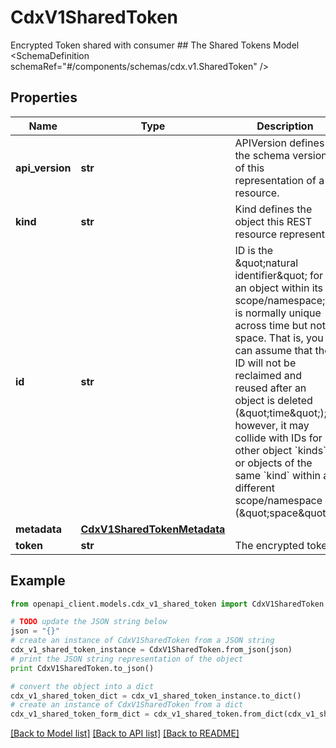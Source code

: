 # CdxV1SharedToken

Encrypted Token shared with consumer   ## The Shared Tokens Model <SchemaDefinition schemaRef=\"#/components/schemas/cdx.v1.SharedToken\" />

## Properties
Name | Type | Description | Notes
------------ | ------------- | ------------- | -------------
**api_version** | **str** | APIVersion defines the schema version of this representation of a resource. | [optional] [readonly] 
**kind** | **str** | Kind defines the object this REST resource represents. | [optional] [readonly] 
**id** | **str** | ID is the \&quot;natural identifier\&quot; for an object within its scope/namespace; it is normally unique across time but not space. That is, you can assume that the ID will not be reclaimed and reused after an object is deleted (\&quot;time\&quot;); however, it may collide with IDs for other object &#x60;kinds&#x60; or objects of the same &#x60;kind&#x60; within a different scope/namespace (\&quot;space\&quot;). | [optional] [readonly] 
**metadata** | [**CdxV1SharedTokenMetadata**](CdxV1SharedTokenMetadata.md) |  | [optional] 
**token** | **str** | The encrypted token | [optional] 

## Example

```python
from openapi_client.models.cdx_v1_shared_token import CdxV1SharedToken

# TODO update the JSON string below
json = "{}"
# create an instance of CdxV1SharedToken from a JSON string
cdx_v1_shared_token_instance = CdxV1SharedToken.from_json(json)
# print the JSON string representation of the object
print CdxV1SharedToken.to_json()

# convert the object into a dict
cdx_v1_shared_token_dict = cdx_v1_shared_token_instance.to_dict()
# create an instance of CdxV1SharedToken from a dict
cdx_v1_shared_token_form_dict = cdx_v1_shared_token.from_dict(cdx_v1_shared_token_dict)
```
[[Back to Model list]](../ccloud/README.md#documentation-for-models) [[Back to API list]](../ccloud/README.md#documentation-for-api-endpoints) [[Back to README]](../ccloud/README.md)


